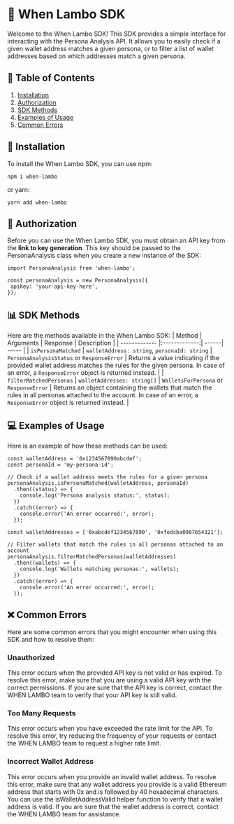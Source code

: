 # 🚀 When Lambo SDK

Welcome to the When Lambo SDK! This SDK provides a simple interface for interacting with the Persona Analysis API. It allows you to easily check if a given wallet address matches a given persona, or to filter a list of wallet addresses based on which addresses match a given persona.

## 📑 Table of Contents

1. [Installation](#installation)
2. [Authorization](#authorization)
3. [SDK Methods](#sdk-methods)
4. [Examples of Usage](#examples-of-usage)
5. [Common Errors](#common-errors)

## 💾 Installation

To install the When Lambo SDK, you can use npm:

```
npm i when-lambo
```

or yarn:

```
yarn add when-lambo
```

## 🔑 Authorization

Before you can use the When Lambo SDK, you must obtain an API key from the **link to key generation**. This key should be passed to the PersonaAnalysis class when you create a new instance of the SDK:

```
import PersonaAnalysis from 'when-lambo';

const personaAnalysis = new PersonaAnalysis({
 apiKey: 'your-api-key-here',
});
```

## 📊 SDK Methods

Here are the methods available in the When Lambo SDK:
| Method | Arguments | Response | Description |
| ------------- |:-------------:| ------| ----- |
| `isPersonaMatched` | `walletAddress: string`, `personaId: string` | `PersonaAnalysisStatus` or `ResponseError` | Returns a value indicating if the provided wallet address matches the rules for the given persona. In case of an error, a `ResponseError` object is returned instead. |
| `filterMatchedPersonas` | `walletAddresses: string[]` | `WalletsForPersona` or `ResponseError` | Returns an object containing the wallets that match the rules in all personas attached to the account. In case of an error, a `ResponseError` object is returned instead. |

## 💻 Examples of Usage

Here is an example of how these methods can be used:

```
const walletAddress = '0x1234567890abcdef';
const personaId = 'my-persona-id';

// Check if a wallet address meets the rules for a given persona
personaAnalysis.isPersonaMatched(walletAddress, personaId)
  .then((status) => {
    console.log('Persona analysis status:', status);
  })
  .catch((error) => {
    console.error('An error occurred:', error);
  });

const walletAddresses = ['0xabcdef1234567890', '0xfedcba0987654321'];

// Filter wallets that match the rules in all personas attached to an account
personaAnalysis.filterMatchedPersonas(walletAddresses)
  .then((wallets) => {
    console.log('Wallets matching personas:', wallets);
  })
  .catch((error) => {
    console.error('An error occurred:', error);
  });
```

## ❌ Common Errors

Here are some common errors that you might encounter when using this SDK and how to resolve them:

### Unauthorized

This error occurs when the provided API key is not valid or has expired. To resolve this error, make sure that you are using a valid API key with the correct permissions. If you are sure that the API key is correct, contact the WHEN LAMBO team to verify that your API key is still valid.

### Too Many Requests

This error occurs when you have exceeded the rate limit for the API. To resolve this error, try reducing the frequency of your requests or contact the WHEN LAMBO team to request a higher rate limit.

### Incorrect Wallet Address

This error occurs when you provide an invalid wallet address. To resolve this error, make sure that any wallet address you provide is a valid Ethereum address that starts with 0x and is followed by 40 hexadecimal characters. You can use the isWalletAddressValid helper function to verify that a wallet address is valid. If you are sure that the wallet address is correct, contact the WHEN LAMBO team for assistance.
